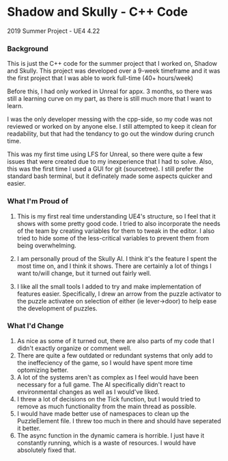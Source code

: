 # Shadow and Skully - C++ Code
2019 Summer Project - UE4 4.22

### Background
This is just the C++ code for the summer project that I worked on, Shadow and Skully.
This project was developed over a 9-week timeframe and it was the first project that I was able to work full-time (40+ hours/week)

Before this, I had only worked in Unreal for appx. 3 months, so there was still a learning curve on my part, as there is still much more that I want to learn.

I was the only developer messing with the cpp-side, so my code was not reviewed or worked on by anyone else. I still attempted to keep it clean for readability, but that had the tendancy to go out the window during crunch time.

This was my first time using LFS for Unreal, so there were quite a few issues that were created due to my inexperience that I had to solve.
Also, this was the first time I used a GUI for git (sourcetree). I still prefer the standard bash terminal, but it definately made some aspects quicker and easier.

### What I'm Proud of
1. This is my first real time understanding UE4's structure, so I feel that it shows with some pretty good code. I tried to also incorporate the needs of the team by creating variables for them to tweak in the editor. I also tried to hide some of the less-critical variables to prevent them from being overwhelming.

2. I am personally proud of the Skully AI. I think it's the feature I spent the most time on, and I think it shows. There are certainly a lot of things I want to/will change, but it turned out fairly well.

3. I like all the small tools I added to try and make implementation of features easier. Specifically, I drew an arrow from the puzzle activator to the puzzle activatee on selection of either (ie lever->door) to help ease the development of puzzles. 

### What I'd Change
1. As nice as some of it turned out, there are also parts of my code that I didn't exactly organize or comment well.
2. There are quite a few outdated or redundant systems that only add to the ineffeciency of the game, so I would have spent more time optomizing better.
3. A lot of the systems aren't as complex as I feel would have been necessary for a full game. The AI specifically didn't react to environmental changes as well as I would've liked.
4. I threw a lot of decisions on the Tick function, but I would tried to remove as much functionality from the main thread as possible.
5. I would have made better use of namespaces to clean up the PuzzleElement file. I threw too much in there and should have seperated it better.
6. The async function in the dynamic camera is horrible. I just have it constantly running, which is a waste of resources. I would have absolutely fixed that.
